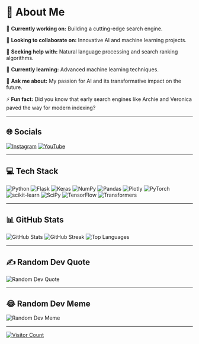 # 💫 About Me

🔭 **Currently working on:** Building a cutting-edge search engine.

👯 **Looking to collaborate on:** Innovative AI and machine learning projects.

🤝 **Seeking help with:** Natural language processing and search ranking algorithms.

🌱 **Currently learning:** Advanced machine learning techniques.

💬 **Ask me about:** My passion for AI and its transformative impact on the future.

⚡ **Fun fact:** Did you know that early search engines like Archie and Veronica paved the way for modern indexing?

---

## 🌐 Socials

[![Instagram](https://img.shields.io/badge/Instagram-%23E4405F.svg?logo=Instagram&logoColor=white)](https://instagram.com/threatthriver) 
[![YouTube](https://img.shields.io/badge/YouTube-%23FF0000.svg?logo=YouTube&logoColor=white)](https://youtube.com/c/https://www.youtube.com/channel/UCbg8REW5yvtrknPqs1Q7SvQ) 

---

## 💻 Tech Stack

![Python](https://img.shields.io/badge/python-3670A0?style=for-the-badge&logo=python&logoColor=ffdd54) 
![Flask](https://img.shields.io/badge/flask-%23000.svg?style=for-the-badge&logo=flask&logoColor=white) 
![Keras](https://img.shields.io/badge/Keras-%23D00000.svg?style=for-the-badge&logo=Keras&logoColor=white) 
![NumPy](https://img.shields.io/badge/numpy-%23013243.svg?style=for-the-badge&logo=numpy&logoColor=white) 
![Pandas](https://img.shields.io/badge/pandas-%23150458.svg?style=for-the-badge&logo=pandas&logoColor=white) 
![Plotly](https://img.shields.io/badge/Plotly-%233F4F75.svg?style=for-the-badge&logo=plotly&logoColor=white) 
![PyTorch](https://img.shields.io/badge/PyTorch-%23EE4C2C.svg?style=for-the-badge&logo=PyTorch&logoColor=white) 
![scikit-learn](https://img.shields.io/badge/scikit--learn-%23F7931E.svg?style=for-the-badge&logo=scikit-learn&logoColor=white) 
![SciPy](https://img.shields.io/badge/SciPy-%230C55A5.svg?style=for-the-badge&logo=scipy&logoColor=white) 
![TensorFlow](https://img.shields.io/badge/TensorFlow-%23FF6F00.svg?style=for-the-badge&logo=TensorFlow&logoColor=white) 
![Transformers](https://img.shields.io/badge/Transformers-%23000000.svg?style=for-the-badge&logo=transformers&logoColor=white)

---

## 📊 GitHub Stats

![GitHub Stats](https://github-readme-stats.vercel.app/api?username=threatthriver&theme=midnight-purple&hide_border=true&include_all_commits=true&count_private=true)
![GitHub Streak](https://github-readme-streak-stats.herokuapp.com/?user=threatthriver&theme=midnight-purple&hide_border=true)
![Top Languages](https://github-readme-stats.vercel.app/api/top-langs/?username=threatthriver&theme=midnight-purple&hide_border=true&include_all_commits=true&count_private=true&layout=compact)

---

## ✍️ Random Dev Quote

![Random Dev Quote](https://quotes-github-readme.vercel.app/api?type=horizontal&theme=radical)

---

## 😂 Random Dev Meme

![Random Dev Meme](https://random-memer.herokuapp.com/)

---

[![Visitor Count](https://visitcount.itsvg.in/api?id=threatthriver&icon=0&color=0)](https://visitcount.itsvg.in)
